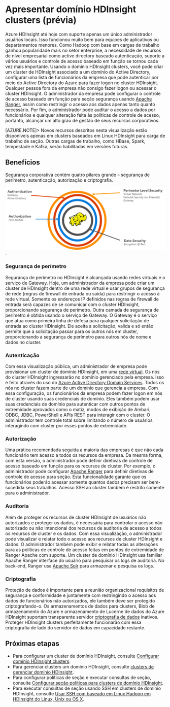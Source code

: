 <properties
    pageTitle="Visão geral de HDInsight de seguro | Microsoft Azure"
    description="Aprenda..."
    services="hdinsight"
    documentationCenter=""
    authors="saurinsh"
    manager="jhubbard"
    editor="cgronlun"
    tags="azure-portal"/>

<tags
    ms.service="hdinsight"
    ms.devlang="na"
    ms.topic="hero-article"
    ms.tgt_pltfrm="na"
    ms.workload="big-data"
    ms.date="10/24/2016"
    ms.author="saurinsh"/>

# <a name="introduce-domain-joined-hdinsight-clusters-preview"></a>Apresentar domínio HDInsight clusters (prévia)

Azure HDInsight até hoje com suporte apenas um único administrador usuários locais. Isso funcionou muito bem para equipes de aplicativos ou departamentos menores. Como Hadoop com base em cargas de trabalho ganhou popularidade mais no setor enterprise, a necessidade de recursos de nível empresarial como active directory baseado autenticação, suporte a vários usuários e controle de acesso baseado em função se tornou cada vez mais importante. Usando o domínio HDInsight clusters, você pode criar um cluster de HDInsight associado a um domínio do Active Directory, configurar uma lista de funcionários da empresa que pode autenticar por meio do Active Directory do Azure para fazer logon no cluster HDInsight. Qualquer pessoa fora da empresa não consigo fazer logon ou acessar o cluster HDInsight. O administrador da empresa pode configurar o controle de acesso baseado em função para seção segurança usando [Apache Ranger](http://hortonworks.com/apache/ranger/), assim como restringir o acesso aos dados apenas tanto quanto necessário. Por fim, o administrador pode auditar o acesso a dados por funcionários e qualquer alteração feita às políticas de controle de acesso, portanto, alcançar um alto grau de gestão de seus recursos corporativos.

[AZURE.NOTE]> Novos recursos descritos nesta visualização estão disponíveis apenas em clusters baseados em Linux HDInsight para carga de trabalho de seção. Outras cargas de trabalho, como HBase, Spark, tempestade e Kafka, serão habilitadas em versões futuras. 

## <a name="benefits"></a>Benefícios

Segurança corporativa contém quatro pilares grande – segurança de perímetro, autenticação, autorização e criptografia.

![Domínio ingressou HDInsight clusters pilares de benefícios](./media/hdinsight-domain-joined-introduction/hdinsight-domain-joined-four-pillars.png).

### <a name="perimeter-security"></a>Segurança de perímetro

Segurança de perímetro no HDInsight é alcançada usando redes virtuais e o serviço de Gateway. Hoje, um administrador da empresa pode criar um cluster de HDInsight dentro de uma rede virtual e usar grupos de segurança de rede (regras de firewall de entrada ou saída) para restringir o acesso à rede virtual. Somente os endereços IP definidos nas regras de firewall de entrada será capazes de se comunicar com o cluster HDInsight, proporcionando segurança de perímetro. Outra camada de segurança de perímetro é obtida usando o serviço de Gateway. O Gateway é o serviço que atua como primeira linha de defesa para qualquer solicitação de entrada ao cluster HDInsight. Ele aceita a solicitação, valida e só então permite que a solicitação passar para os outros nós em cluster, proporcionando a segurança de perímetro para outros nós de nome e dados no cluster.

### <a name="authentication"></a>Autenticação

Com essa visualização pública, um administrador de empresa pode provisionar um cluster de domínio HDInsight, em uma [rede virtual](https://azure.microsoft.com/services/virtual-network/). Os nós do cluster HDInsight ingressarão no domínio gerenciado pela empresa. Isso é feito através do uso do [Azure Active Directory Domain Services](https://technet.microsoft.com/library/cc770946.aspx). Todos os nós no cluster fazem parte de um domínio que gerencia a empresa. Com essa configuração, os funcionários da empresa podem fazer logon em nós de cluster usando suas credenciais de domínio. Eles também podem usar suas credenciais de domínio para autenticar com outros pontos de extremidade aprovados como o matiz, modos de exibição de Ambari, ODBC, JDBC, PowerShell e APIs REST para interagir com o cluster. O administrador tem controle total sobre limitando o número de usuários interagindo com cluster por esses pontos de extremidade.

### <a name="authorization"></a>Autorização

Uma prática recomendada seguida a maioria das empresas é que não cada funcionário tem acesso a todos os recursos da empresa. Da mesma forma, com esta versão, o administrador pode definir diretivas de controle de acesso baseado em função para os recursos de cluster. Por exemplo, o administrador pode configurar [Apache Ranger](http://hortonworks.com/apache/ranger/) para definir diretivas de controle de acesso para seção. Esta funcionalidade garante que os funcionários poderão acessar somente quantos dados precisam ser bem-sucedida seus trabalhos. Acesso SSH ao cluster também é restrito somente para o administrador.


### <a name="auditing"></a>Auditoria

Além de proteger os recursos de cluster HDInsight de usuários não autorizados e proteger os dados, é necessária para controlar o acesso não autorizado ou não intencional dos recursos de auditoria de acesso a todos os recursos de cluster e os dados. Com essa visualização, o administrador pode visualizar e relatar todo o acesso aos recursos de cluster HDInsight e dados. O administrador também pode exibir e relatar todas as alterações para as políticas de controle de acesso feitas em pontos de extremidade de Ranger Apache com suporte. Um cluster de domínio HDInsight usa familiar Apache Ranger interface do usuário para pesquisar os logs de auditoria. No back-end, Ranger usa [Apache Solr]( http://hortonworks.com/apache/solr/) para armazenar e pesquisa os logs.

### <a name="encryption"></a>Criptografia

Proteção de dados é importante para a reunião organizacional requisitos de segurança e conformidade e juntamente com restringindo o acesso aos dados de funcionários não autorizados, ele também deve ser protegido criptografando-o. Os armazenamentos de dados para clusters, Blob de armazenamento do Azure e armazenamento de Lucerne de dados do Azure HDInsight suportam transparente servidor [criptografia de dados](../storage/storage-service-encryption.md) inativos. Proteger HDInsight clusters perfeitamente funcionarão com essa criptografia de lado do servidor de dados em capacidade restante.

## <a name="next-steps"></a>Próximas etapas

- Para configurar um cluster de domínio HDInsight, consulte [Configurar domínio HDInsight clusters](hdinsight-domain-joined-configure.md).
- Para gerenciar clusters um domínio HDInsight, consulte [clusters de gerenciar domínio HDInsight](hdinsight-domain-joined-manage.md).
- Para configurar políticas de seção e executar consultas de seção, consulte [Configurar seção políticas para clusters de domínio HDInsight](hdinsight-domain-joined-run-hive.md).
- Para executar consultas de seção usando SSH em clusters de domínio HDInsight, consulte [Usar SSH com baseado em Linux Hadoop em HDInsight do Linux, Unix ou OS X](hdinsight-hadoop-linux-use-ssh-unix.md#connect-to-a-domain-joined-hdinsight-cluster).
